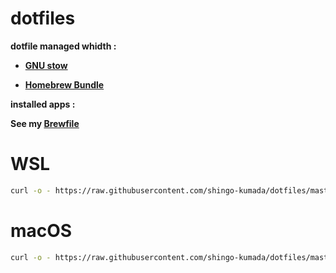 # dotfiles

**dotfile managed whidth :**

- **[GNU stow](https://www.gnu.org/software/stow/)**

- **[Homebrew Bundle](https://github.com/Homebrew/homebrew-bundle)**

**installed apps :**

**See my [Brewfile](https://github.com/shingo-kumada/dotfiles/blob/master/Brewfile)**

# WSL
```sh
curl -o - https://raw.githubusercontent.com/shingo-kumada/dotfiles/master/packages/cli/scripts/wsl_build | sh
```
# macOS
```sh
curl -o - https://raw.githubusercontent.com/shingo-kumada/dotfiles/master/packages/cli/scripts/mac_build | sh
```
